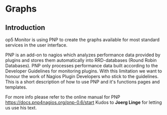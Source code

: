 # Graphs

## Introduction

op5 Monitor is using PNP to create the graphs available for most standard services in the user interface.

PNP is an add-on to nagios which analyzes performance data provided by plugins and stores them automatically into RRD-databases (Round Robin Databases).
PNP only processes performance data built according to the Developer Guidelines for monitoring plugins. With this limitation we want to honour the work of Nagios Plugin Developers who stick to the guidelines.
This is a short description of how to use PNP and it's functions pages and templates.

For more info please refer to the online manual for PNP
<https://docs.pnp4nagios.org/pnp-0.6/start>
Kudos to **Joerg Linge** for letting us use his text.
